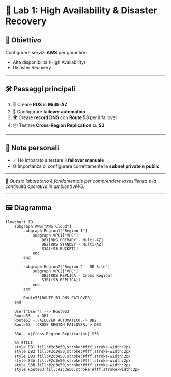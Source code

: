 # 🧪 Lab 1: High Availability & Disaster Recovery

## 🎯 Obiettivo
Configurare servizi **AWS** per garantire:
- Alta disponibilità (High Availability)
- Disaster Recovery

---

## 🛠️ Passaggi principali
1. 🗄️ Creare **RDS** in **Multi-AZ**  
2. 🔄 Configurare **failover automatico**  
3. 🌍 Creare **record DNS** con **Route 53** per il failover  
4. 📦 Testare **Cross-Region Replication** su **S3**

---

## 📝 Note personali
- ✅ Ho imparato a testare il **failover manuale**  
- 🌐 Importanza di configurare correttamente le **subnet private** e **public**  

---

📌 *Questo laboratorio è fondamentale per comprendere la resilienza e la continuità operativa in ambienti AWS.*

---

## 🖼️ Diagramma

```mermaid
flowchart TD
    subgraph AWS["AWS Cloud"]
        subgraph Region1["Region 1"]
            subgraph VPC1["VPC"]
                DB1[RDS PRIMARY - Multi-AZ]
                DB2[RDS STANDBY - Multi-AZ]
                S3A[(S3 BUCKET)]
            end
        end

        subgraph Region2["Region 2 - DR Site"]
            subgraph VPC2["VPC"]
                DB3[RDS REPLICA - Cross Region]
                S3B[(S3 REPLICA)]
            end
        end

        Route53[ROUTE 53 DNS FAILOVER]
    end

    User["User"] --> Route53
    Route53 --> DB1
    Route53 -.FAILOVER AUTOMATICO.-> DB2
    Route53 -.CROSS REGION FAILOVER.-> DB3

    S3A -->|Cross-Region Replication| S3B

    %% STILI
    style DB1 fill:#2c3e50,stroke:#fff,stroke-width:2px
    style DB2 fill:#2c3e50,stroke:#fff,stroke-width:2px
    style DB3 fill:#2c3e50,stroke:#fff,stroke-width:2px
    style S3A fill:#2c3e50,stroke:#fff,stroke-width:2px
    style S3B fill:#2c3e50,stroke:#fff,stroke-width:2px
    style Route53 fill:#2c3e50,stroke:#fff,stroke-width:2px
